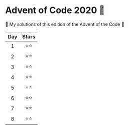 # Advent of Code 2020 :christmas_tree:

:tada: My solutions of this edition of the Advent of the Code :tada:


| Day |    Stars     |
|:---:|:------------:|
|  1  | :star::star: |
|  2  | :star::star: |
|  3  | :star::star: |
|  4  | :star::star: |
|  5  | :star::star: |
|  6  | :star::star: |
|  7  | :star::star: |
|  8  | :star::star: |


